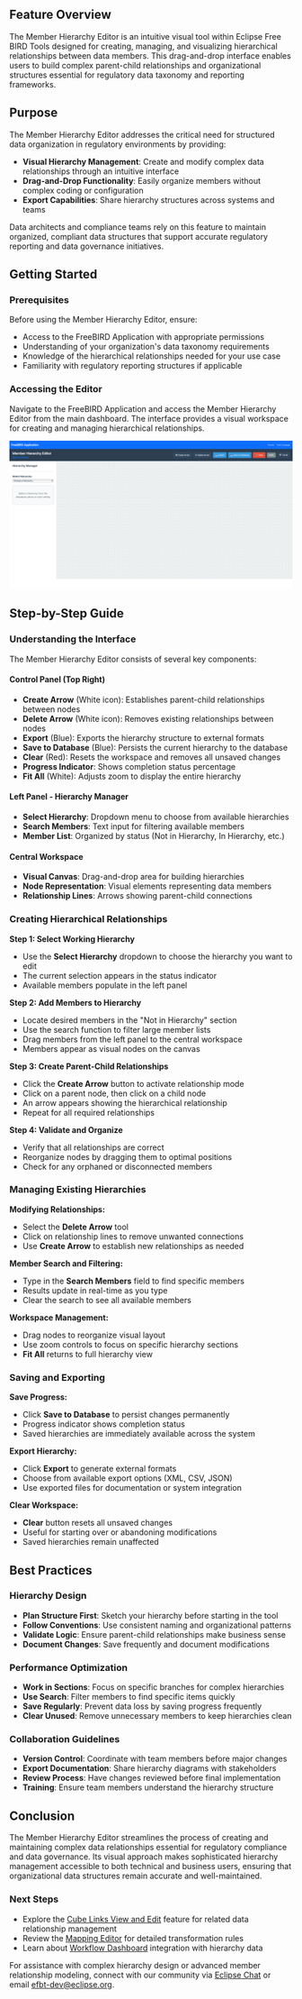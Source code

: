 ## Feature Overview

The Member Hierarchy Editor is an intuitive visual tool within Eclipse Free BIRD Tools designed for creating, managing, and visualizing hierarchical relationships between data members. This drag-and-drop interface enables users to build complex parent-child relationships and organizational structures essential for regulatory data taxonomy and reporting frameworks.

## Purpose

The Member Hierarchy Editor addresses the critical need for structured data organization in regulatory environments by providing:
- **Visual Hierarchy Management**: Create and modify complex data relationships through an intuitive interface
- **Drag-and-Drop Functionality**: Easily organize members without complex coding or configuration
- **Export Capabilities**: Share hierarchy structures across systems and teams

Data architects and compliance teams rely on this feature to maintain organized, compliant data structures that support accurate regulatory reporting and data governance initiatives.

## Getting Started

### Prerequisites
Before using the Member Hierarchy Editor, ensure:
- Access to the FreeBIRD Application with appropriate permissions
- Understanding of your organization's data taxonomy requirements
- Knowledge of the hierarchical relationships needed for your use case
- Familiarity with regulatory reporting structures if applicable

### Accessing the Editor
Navigate to the FreeBIRD Application and access the Member Hierarchy Editor from the main dashboard. The interface provides a visual workspace for creating and managing hierarchical relationships.

![Member Hierarchy Editor Main Interface](images/screenshots/member_hierarchy_editor/MemberHierarchy_Editor_Screenshot__4.20.03PM.png)

## Step-by-Step Guide

### Understanding the Interface

The Member Hierarchy Editor consists of several key components:

#### Control Panel (Top Right)
- **Create Arrow** (White icon): Establishes parent-child relationships between nodes
- **Delete Arrow** (White icon): Removes existing relationships between nodes
- **Export** (Blue): Exports the hierarchy structure to external formats
- **Save to Database** (Blue): Persists the current hierarchy to the database
- **Clear** (Red): Resets the workspace and removes all unsaved changes
- **Progress Indicator**: Shows completion status percentage
- **Fit All** (White): Adjusts zoom to display the entire hierarchy

#### Left Panel - Hierarchy Manager
- **Select Hierarchy**: Dropdown menu to choose from available hierarchies
- **Search Members**: Text input for filtering available members
- **Member List**: Organized by status (Not in Hierarchy, In Hierarchy, etc.)

#### Central Workspace
- **Visual Canvas**: Drag-and-drop area for building hierarchies
- **Node Representation**: Visual elements representing data members
- **Relationship Lines**: Arrows showing parent-child connections

### Creating Hierarchical Relationships

**Step 1: Select Working Hierarchy**
- Use the **Select Hierarchy** dropdown to choose the hierarchy you want to edit
- The current selection appears in the status indicator
- Available members populate in the left panel

**Step 2: Add Members to Hierarchy**
- Locate desired members in the "Not in Hierarchy" section
- Use the search function to filter large member lists
- Drag members from the left panel to the central workspace
- Members appear as visual nodes on the canvas

**Step 3: Create Parent-Child Relationships**
- Click the **Create Arrow** button to activate relationship mode
- Click on a parent node, then click on a child node
- An arrow appears showing the hierarchical relationship
- Repeat for all required relationships

**Step 4: Validate and Organize**
- Verify that all relationships are correct
- Reorganize nodes by dragging them to optimal positions
- Check for any orphaned or disconnected members

### Managing Existing Hierarchies

**Modifying Relationships:**
- Select the **Delete Arrow** tool
- Click on relationship lines to remove unwanted connections
- Use **Create Arrow** to establish new relationships as needed

**Member Search and Filtering:**
- Type in the **Search Members** field to find specific members
- Results update in real-time as you type
- Clear the search to see all available members

**Workspace Management:**
- Drag nodes to reorganize visual layout
- Use zoom controls to focus on specific hierarchy sections
- **Fit All** returns to full hierarchy view

### Saving and Exporting

**Save Progress:**
- Click **Save to Database** to persist changes permanently
- Progress indicator shows completion status
- Saved hierarchies are immediately available across the system

**Export Hierarchy:**
- Click **Export** to generate external formats
- Choose from available export options (XML, CSV, JSON)
- Use exported files for documentation or system integration

**Clear Workspace:**
- **Clear** button resets all unsaved changes
- Useful for starting over or abandoning modifications
- Saved hierarchies remain unaffected

## Best Practices

### Hierarchy Design
- **Plan Structure First**: Sketch your hierarchy before starting in the tool
- **Follow Conventions**: Use consistent naming and organizational patterns
- **Validate Logic**: Ensure parent-child relationships make business sense
- **Document Changes**: Save frequently and document modifications

### Performance Optimization
- **Work in Sections**: Focus on specific branches for complex hierarchies
- **Use Search**: Filter members to find specific items quickly
- **Save Regularly**: Prevent data loss by saving progress frequently
- **Clear Unused**: Remove unnecessary members to keep hierarchies clean

### Collaboration Guidelines
- **Version Control**: Coordinate with team members before major changes
- **Export Documentation**: Share hierarchy diagrams with stakeholders
- **Review Process**: Have changes reviewed before final implementation
- **Training**: Ensure team members understand the hierarchy structure

## Conclusion

The Member Hierarchy Editor streamlines the process of creating and maintaining complex data relationships essential for regulatory compliance and data governance. Its visual approach makes sophisticated hierarchy management accessible to both technical and business users, ensuring that organizational data structures remain accurate and well-maintained.

### Next Steps
- Explore the [Cube Links View and Edit](cube-links-view-and-edit.html) feature for related data relationship management
- Review the [Mapping Editor](mapping-editor.html) for detailed transformation rules
- Learn about [Workflow Dashboard](workflow-dashboard-guide.html) integration with hierarchy data

For assistance with complex hierarchy design or advanced member relationship modeling, connect with our community via [Eclipse Chat](https://chat.eclipse.org/#/room/%23technology.efbt:matrix.eclipse.org) or email [efbt-dev@eclipse.org](mailto:efbt-dev@eclipse.org).
